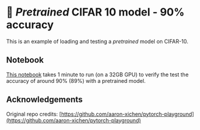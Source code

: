 # :rocket: *Pretrained* CIFAR 10 model - 90% accuracy 

This is an example of loading and testing a *pretrained* model on CIFAR-10.

## Notebook
[This notebook](https://github.com/ArnoutDevos/PretrainedCIFAR10/blob/master/PretrainedCIFAR10.ipynb) takes 1 minute to run (on a 32GB GPU) to verify the test the accuracy of around 90% (89%) with a pretrained model.

## Acknowledgements
Original repo credits: [https://github.com/aaron-xichen/pytorch-playground](https://github.com/aaron-xichen/pytorch-playground)
